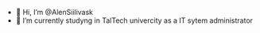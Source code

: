 - 👋 Hi, I’m @AlenSiilivask
- 🌱 I’m currently studyng in TalTech univercity as a IT sytem administrator


<!---
AlenSiilivask/AlenSiilivask is a ✨ special ✨ repository because its `README.md` (this file) appears on your GitHub profile.
You can click the Preview link to take a look at your changes.
--->
